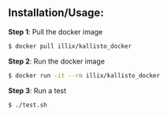 ## Installation/Usage:

**Step 1**: Pull the docker image
```bash
$ docker pull illix/kallisto_docker
```

**Step 2**: Run the docker image
```bash
$ docker run -it --rm illix/kallisto_docker
```

**Step 3**: Run a test
```bash
$ ./test.sh
```
